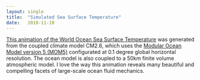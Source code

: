 ```yaml
---
layout: single
title:  "Simulated Sea Surface Temperature"
date:   2018-11-10 
---
```


[This animation of the World Ocean Sea Surface Temperature](https://vimeo.com/27076776)
was generated from the coupled climate model CM2.6, which uses the <a
href="https://mom-ocean.github.io/"> Modular Ocean Model version 5
(MOM5)</a> configurated at 0.1 degree global horizontal resolution.
The ocean model is also coupled to a 50km finite volume atmospheric
model.  I love the way this animation reveals many beautiful and
compelling facets of large-scale ocean fluid mechanics.
